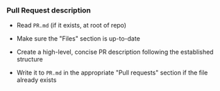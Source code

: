 
### Pull Request description

* Read `PR.md` (if it exists, at root of repo)

* Make sure the "Files" section is up-to-date

* Create a high-level, concise PR description following the established structure

* Write it to `PR.md` in the appropriate "Pull requests" section if the file already exists
